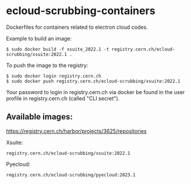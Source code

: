 # ecloud-scrubbing-containers

Dockerfiles for containers related to electron cloud codes.

Example to build an image:

```
$ sudo docker build -f xsuite_2022.1 -t registry.cern.ch/ecloud-scrubbing/xsuite:2022.1 .
```

To push the image to the registry:
```
$ sudo docker login registry.cern.ch
$ sudo docker push registry.cern.ch/ecloud-scrubbing/xsuite:2022.1
```

Your password to login in registry.cern.ch via docker be found in the user profile in registry.cern.ch (called "CLI secret").

## Available images:

https://registry.cern.ch/harbor/projects/3625/repositories

Xsuite:
```
registry.cern.ch/ecloud-scrubbing/xsuite:2022.1
```

Pyecloud:
```
registry.cern.ch/ecloud-scrubbing/pyecloud:2023.1
```
